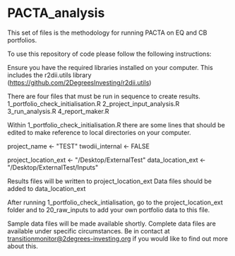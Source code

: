 # PACTA_analysis

This set of files is the methodology for running PACTA on EQ and CB portfolios. 

To use this repository of code please follow the following instructions:

Ensure you have the required libraries installed on your computer. This includes the r2dii.utils library (https://github.com/2DegreesInvesting/r2dii.utils) 

There are four files that must be run in sequence to create results. 
1_portfolio_check_initialisation.R
2_project_input_analysis.R
3_run_analysis.R
4_report_maker.R

Within 1_portfolio_check_initialisation.R there are some lines that should be edited to make reference to local directories on your computer. 

project_name <- "TEST"
twodii_internal <- FALSE 

project_location_ext <- "/Desktop/ExternalTest"
data_location_ext <- "/Desktop/ExternalTest/Inputs"

Results files will be written to project_location_ext
Data files should be added to data_location_ext

After running 1_portfolio_check_intialisation, go to the project_location_ext folder and to 20_raw_inputs to add your own portfolio data to this file. 

Sample data files will be made available shortly. Complete data files are available under specific circumstances. Be in contact at transitionmonitor@2degrees-investing.org if you would like to find out more about this.  
